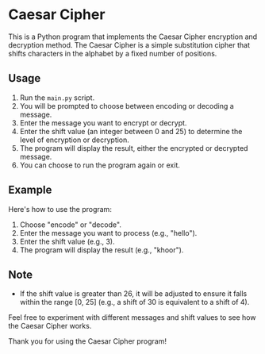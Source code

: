 # Caesar Cipher

This is a Python program that implements the Caesar Cipher encryption and decryption method. The Caesar Cipher is a simple substitution cipher that shifts characters in the alphabet by a fixed number of positions.

## Usage

1. Run the `main.py` script.
2. You will be prompted to choose between encoding or decoding a message.
3. Enter the message you want to encrypt or decrypt.
4. Enter the shift value (an integer between 0 and 25) to determine the level of encryption or decryption.
5. The program will display the result, either the encrypted or decrypted message.
6. You can choose to run the program again or exit.

## Example

Here's how to use the program:

1. Choose "encode" or "decode".
2. Enter the message you want to process (e.g., "hello").
3. Enter the shift value (e.g., 3).
4. The program will display the result (e.g., "khoor").

## Note

- If the shift value is greater than 26, it will be adjusted to ensure it falls within the range [0, 25] (e.g., a shift of 30 is equivalent to a shift of 4).

Feel free to experiment with different messages and shift values to see how the Caesar Cipher works.

Thank you for using the Caesar Cipher program!
